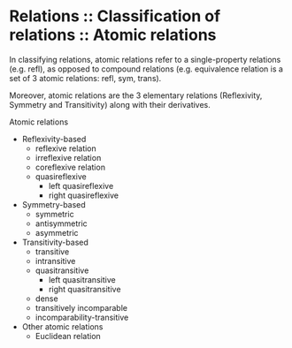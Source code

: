 # Relations :: Classification of relations :: Atomic relations

In classifying relations, atomic relations refer to a single-property relations (e.g. refl), as opposed to compound relations (e.g. equivalence relation is a set of 3 atomic relations: refl, sym, trans).

Moreover, atomic relations are the 3 elementary relations (Reflexivity, Symmetry and Transitivity) along with their derivatives.

Atomic relations
- Reflexivity-based
  - reflexive relation
  - irreflexive relation
  - coreflexive relation
  - quasireflexive
    - left quasireflexive
    - right quasireflexive
- Symmetry-based
  - symmetric
  - antisymmetric
  - asymmetric
- Transitivity-based
  - transitive
  - intransitive
  - quasitransitive
    - left quasitransitive
    - right quasitransitive
  - dense
  - transitively incomparable
  - incomparability-transitive
- Other atomic relations
  - Euclidean relation
